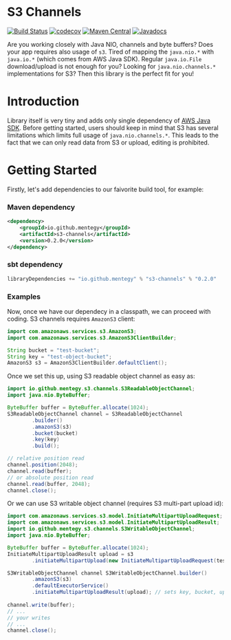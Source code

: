 # S3 Channels
[![Build Status](https://travis-ci.org/mentegy/s3-channels.svg?branch=master)](https://travis-ci.org/mentegy/s3-channels)
[![codecov](https://codecov.io/gh/mentegy/s3-channels/branch/master/graph/badge.svg)](https://codecov.io/gh/mentegy/s3-channels)
[![Maven Central](https://maven-badges.herokuapp.com/maven-central/io.github.mentegy/s3-channels/badge.svg)](https://maven-badges.herokuapp.com/maven-central/io.github.mentegy/s3-channels)
[![Javadocs](https://www.javadoc.io/badge/io.github.mentegy/s3-channels.svg)](https://www.javadoc.io/doc/io.github.mentegy/s3-channels)

Are you working closely with Java NIO, channels and byte buffers? Does your app requires also usage of `s3`. Tired of mapping the `java.nio.*` with `java.io.*` (which comes from AWS Java SDK). Regular `java.io.File` download/upload is not enough for you? Looking for `java.nio.channels.*` implementations for S3? Then this library is the perfect fit for you!

# Introduction
Library itself is very tiny and adds only single dependency of [AWS Java SDK](https://github.com/aws/aws-sdk-java).
Before getting started, users should keep in mind that S3 has several limitations which limits full usage of `java.nio.channels.*`. This leads to the fact that we can only read data from S3 or upload, editing is prohibited.

# Getting Started
Firstly, let's add dependencies to our faivorite build tool, for example:
### Maven dependency
```xml
<dependency>
    <groupId>io.github.mentegy</groupId>
    <artifactId>s3-channels</artifactId>
    <version>0.2.0</version>
</dependency>
```
### sbt dependency
```scala
libraryDependencies += "io.github.mentegy" % "s3-channels" % "0.2.0"
```

### Examples

Now, once we have our dependecy in a classpath, we can proceed with coding. S3 channels requires `AmazonS3` client:
```java
import com.amazonaws.services.s3.AmazonS3;
import com.amazonaws.services.s3.AmazonS3ClientBuilder;

String bucket = "test-bucket";
String key = "test-object-bucket";
AmazonS3 s3 = AmazonS3ClientBuilder.defaultClient();
```
Once we set this up, using S3 readable object channel as easy as:
```java
import io.github.mentegy.s3.channels.S3ReadableObjectChannel;
import java.nio.ByteBuffer;

ByteBuffer buffer = ByteBuffer.allocate(1024);
S3ReadableObjectChannel channel = S3ReadableObjectChannel
        .builder()
        .amazonS3(s3)
        .bucket(bucket)
        .key(key)
        .build();

// relative position read
channel.position(2048);
channel.read(buffer);
// or absolute position read
channel.read(buffer, 2048);
channel.close();
```

Or we can use S3 writable object channel (requires S3 multi-part upload id):
```java
import com.amazonaws.services.s3.model.InitiateMultipartUploadRequest;
import com.amazonaws.services.s3.model.InitiateMultipartUploadResult;
import io.github.mentegy.s3.channels.S3WritableObjectChannel;
import java.nio.ByteBuffer;

ByteBuffer buffer = ByteBuffer.allocate(1024);
InitiateMultipartUploadResult upload = s3
        .initiateMultipartUpload(new InitiateMultipartUploadRequest(testBucket, key));

S3WritableObjectChannel channel S3WritableObjectChannel.builder()
        .amazonS3(s3)
        .defaultExecutorService()
        .initiateMultipartUploadResult(upload); // sets key, bucket, upload id for you
        
channel.write(buffer);
// ...
// your writes
// ...
channel.close();
```
